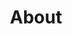 ---
title: "About"
layout: about
permalink: /about/
author_profile: false
sidebar_main: true
sidebar:
    nav: "docs"
---